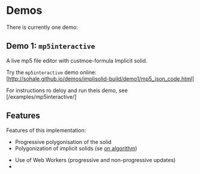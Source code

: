 # Demos
There is currently one demo:

## Demo 1: `mp5interactive`
A live mp5 file editor with custmoe-formula Implicit solid.

Try the `mp5interactive` demo online: [http://sohale.github.io/demos/implisolid-build/demo1/mp5_json_code.html]

For instructions ro deloy and run theis demo, see [/examples/mp5interactive/]

## Features
Features of this implementation:
* Progressive polygonisation of the solid
* Polygonization of implicit solids (se [on algorithm](/docs/on-polygonisation-algorithm.md))
<!-- /docs/on-ohtake_belyaev-2003-algorithm.md -->
* Use of Web Workers (progressive and non-progressive updates)
*
